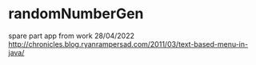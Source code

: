 # randomNumberGen
spare part app from work 28/04/2022
http://chronicles.blog.ryanrampersad.com/2011/03/text-based-menu-in-java/
